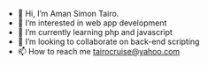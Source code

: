 - 👋 Hi, I’m Aman Simon Tairo.
- 👀 I’m interested in web app development
- 🌱 I’m currently learning php and javascript
- 💞️ I’m looking to collaborate on back-end scripting
- 📫 How to reach me tairocruise@yahoo.com

<!---
tairocruiz/tairocruiz is a ✨ special ✨ repository because its `README.md` (this file) appears on your GitHub profile.
You can click the Preview link to take a look at your changes.
--->
